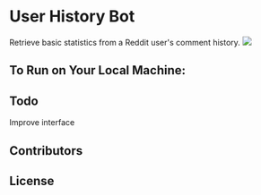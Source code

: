 User History Bot
================

Retrieve basic statistics from a Reddit user's comment history.
![](http://i.imgur.com/cDXHx1d.png)

To Run on Your Local Machine:
-

Todo
-
Improve interface

Contributors
-

License
-

